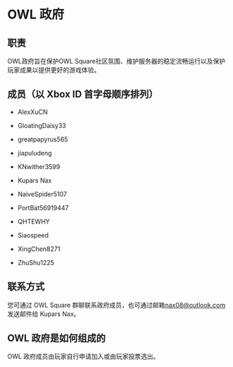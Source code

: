 # OWL 政府

## 职责

OWL政府旨在保护OWL Square社区氛围、维护服务器的稳定流畅运行以及保护玩家成果以提供更好的游戏体验。

## 成员（以 Xbox ID 首字母顺序排列）

* AlexXuCN

* GloatingDaisy33

* greatpapyrus565

* jiapuludeng

* KNwither3599

* Kupars Nax

* NaiveSpider5107

* PortBat56919447

* QHTEWHY

* Siaospeed

* XingChen8271

* ZhuShu1225

## 联系方式

您可通过 OWL Square 群聊联系政府成员，也可通过邮箱<nax08@outlook.com>发送邮件给 Kupars Nax。

## OWL 政府是如何组成的

OWL 政府成员由玩家自行申请加入或由玩家投票选出。
